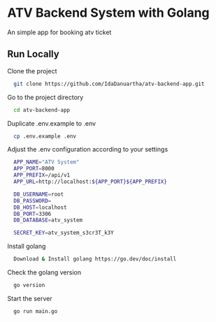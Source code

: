 # ATV Backend System with Golang

An simple app for booking atv ticket


## Run Locally

Clone the project

```bash
  git clone https://github.com/IdaDanuartha/atv-backend-app.git
```

Go to the project directory

```bash
  cd atv-backend-app
```

Duplicate .env.example to .env

```bash
  cp .env.example .env
```

Adjust the .env configuration according to your settings
```bash
  APP_NAME="ATV System"
  APP_PORT=8000
  APP_PREFIX=/api/v1
  APP_URL=http://localhost:${APP_PORT}${APP_PREFIX}

  DB_USERNAME=root
  DB_PASSWORD=
  DB_HOST=localhost
  DB_PORT=3306
  DB_DATABASE=atv_system

  SECRET_KEY=atv_system_s3cr3T_k3Y
```

Install golang

```bash
  Download & Install golang https://go.dev/doc/install
```

Check the golang version

```bash
  go version
```

Start the server

```bash
  go run main.go
```


